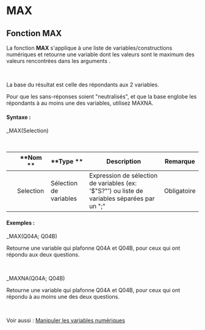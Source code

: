 # MAX

## Fonction MAX

La fonction **MAX** s'applique à une liste de variables/constructions numériques et retourne une variable dont les valeurs sont le maximum des valeurs rencontrées dans les arguments .

&nbsp;

La base du résultat est celle des répondants aux 2 variables.

Pour que les sans-réponses soient "neutralisés", et que la base englobe les répondants à au moins une des variables, utilisez MAXNA.

#### Syntaxe :&nbsp;

\_MAX(Selection)

&nbsp;

| &nbsp; | **Nom ** | **Type ** | **Description** | **Remarque** |
| --- | --- | --- | --- | --- |
| &nbsp; | Selection | Sélection de variables | Expression de sélection de variables (ex: '$"S?"') ou liste de variables séparées par un ";" | Obligatoire |


#### Exemples :

\_MAX(Q04A; Q04B)

Retourne une variable qui plafonne Q04A et Q04B, pour ceux qui ont répondu aux deux questions.

&nbsp;

\_MAXNA(Q04A; Q04B)

Retourne une variable qui plafonne Q04A et Q04B, pour ceux qui ont répondu à au moins une des deux questions.

&nbsp;

Voir aussi : [Manipuler les variables numériques](<Manipulerlesvariablesnumeriques1.md>)
